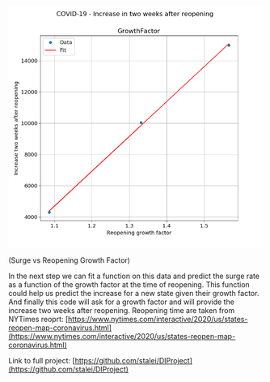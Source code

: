 

![alt text](https://github.com/stalei/DIProject/blob/master/Fit.png?raw=true)

(Surge vs Reopening Growth Factor)

In the next step we can fit a function on this data and predict the surge rate as a function of the growth factor at the time of reopening. 
This function could help us predict the increase for a new state given their growth factor. And finally this code will ask for a growth factor 
and will provide the increase two weeks after reopening.
 Reopening time are taken from NYTimes reoprt:
[https://www.nytimes.com/interactive/2020/us/states-reopen-map-coronavirus.html](https://www.nytimes.com/interactive/2020/us/states-reopen-map-coronavirus.html)

Link to full project:
[https://github.com/stalei/DIProject](https://github.com/stalei/DIProject)
